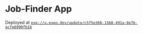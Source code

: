 # Job-Finder App

Deployed at [`exp://u.expo.dev/update/c5f5e366-1568-491a-8e7b-acfe6990fb1b`](exp://u.expo.dev/update/c5f5e366-1568-491a-8e7b-acfe6990fb1b)

<!-- 
Use [`expo-router`](https://expo.github.io/router) to build native navigation using files in the `app/` directory. -->

<!-- ## 🚀 How to use

```sh
npx create-expo-app -e with-router
```

## 📝 Notes

- [Expo Router: Docs](https://expo.github.io/router)
- [Expo Router: Repo](https://github.com/expo/router) -->
